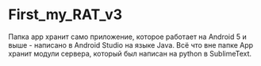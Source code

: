 # First_my_RAT_v3

Папка app хранит само приложение, которое работает на Android 5 и выше - написано в Android Studio на языке Java. Всё что вне папке App хранит модули сервера, который был написан на python в SublimeText.
